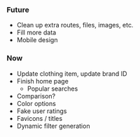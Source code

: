 ### Future

- Clean up extra routes, files, images, etc.
- Fill more data
- Mobile design

### Now

- Update clothing item, update brand ID
- Finish home page
    - Popular searches
- Comparison?
- Color options
- Fake user ratings
- Favicons / titles
- Dynamic filter generation